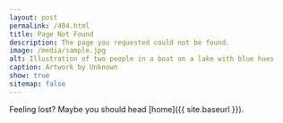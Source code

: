 ```yaml
---
layout: post
permalink: /404.html
title: Page Not Found
description: The page you requested could not be found.
image: /media/sample.jpg
alt: Illustration of two people in a boat on a lake with blue hues
caption: Artwork by Unknown
show: true
sitemap: false
---
```

Feeling lost? Maybe you should head [home]({{ site.baseurl }}).